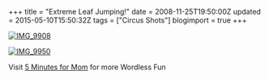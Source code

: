 +++
title = "Extreme Leaf Jumping!"
date = 2008-11-25T19:50:00Z
updated = 2015-05-10T15:50:32Z
tags = ["Circus Shots"]
blogimport = true 
+++

[![IMG_9908](https://latc.s3.amazonaws.com/wp-content/uploads/2008/11/img-9908-thumb.jpg)](https://latc.s3.amazonaws.com/wp-content/uploads/2008/11/img-9908.jpg) 

 

[![IMG_9950](https://latc.s3.amazonaws.com/wp-content/uploads/2008/11/img-9950-thumb.jpg)](https://latc.s3.amazonaws.com/wp-content/uploads/2008/11/img-9950.jpg) 

Visit [5 Minutes for Mom](http://www.5minutesformom.com) for more Wordless Fun
